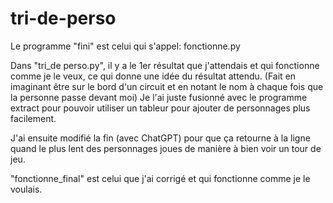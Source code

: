 # tri-de-perso
Le programme "fini" est celui qui s'appel: fonctionne.py

Dans "tri_de perso.py", il y a le 1er résultat que j'attendais et qui fonctionne comme je le veux, ce qui donne une idée du résultat attendu. (Fait en imaginant être sur le bord d'un circuit et en notant le nom à chaque fois que la personne passe devant moi)
Je l'ai juste fusionné avec le programme extract pour pouvoir utiliser un tableur pour ajouter de personnages plus facilement.

J'ai ensuite modifié la fin (avec ChatGPT) pour que ça retourne à la ligne quand le plus lent des personnages joues de manière à bien voir un tour de jeu.


"fonctionne_final" est celui que j'ai corrigé et qui fonctionne comme je le voulais.
